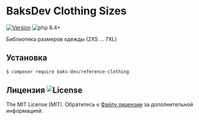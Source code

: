 # BaksDev Clothing Sizes

[![Version](https://img.shields.io/badge/version-7.2.0-blue)](https://github.com/baks-dev/reference-clothing/releases)
![php 8.4+](https://img.shields.io/badge/php-min%208.4-red.svg)

Библиотека размеров одежды (2XS ... 7XL)

## Установка

``` bash
$ composer require baks-dev/reference-clothing
```

## Лицензия ![License](https://img.shields.io/badge/MIT-green)

The MIT License (MIT). Обратитесь к [Файлу лицензии](LICENSE.md) за дополнительной информацией.
